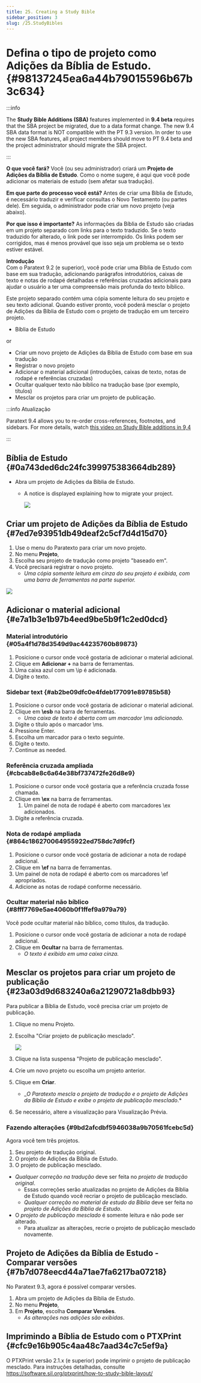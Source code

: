 ```yaml
---
title: 25. Creating a Study Bible
sidebar_position: 3
slug: /25.StudyBibles
---
```




# Defina o tipo de projeto como Adições da Bíblia de Estudo. {#98137245ea6a44b79015596b67b3c634}


:::info

The **Study Bible Additions (SBA)** features implemented in **9.4 beta** requires that the SBA project be migrated, due to a data format change. The new 9.4 SBA data format is NOT compatible with the PT 9.3 version. In order to use the new SBA features, all project members should move to PT 9.4 beta and the project administrator should migrate the SBA project.

:::




**O que você fará?**  Você (ou seu administrador) criará um **Projeto de Adições da Bíblia de Estudo**. Como o nome sugere, é aqui que você pode adicionar os materiais de estudo (sem afetar sua tradução).


**Em que parte do processo você está?**  Antes de criar uma Bíblia de Estudo, é necessário traduzir e verificar consultas o Novo Testamento (ou partes dele). Em seguida, o administrador pode criar um novo projeto (veja abaixo).


**Por que isso é importante?**  As informações da Bíblia de Estudo são criadas em um projeto separado com links para o texto traduzido. Se o texto traduzido for alterado, o link pode ser interrompido. Os links podem ser corrigidos, mas é menos provável que isso seja um problema se o texto estiver estável.


**Introdução**  
Com o Paratext 9.2 (e superior), você pode criar uma Bíblia de Estudo com base em sua tradução, adicionando parágrafos introdutórios, caixas de texto e notas de rodapé detalhadas e referências cruzadas adicionais para ajudar o usuário a ter uma compreensão mais profunda do texto bíblico.


Este projeto separado contém uma cópia somente leitura do seu projeto e seu texto adicional. Quando estiver pronto, você poderá mesclar o projeto de Adições da Bíblia de Estudo com o projeto de tradução em um terceiro projeto.

- Bíblia de Estudo

or

- Criar um novo projeto de Adições da Bíblia de Estudo com base em sua tradução
- Registrar o novo projeto
- Adicionar o material adicional (introduções, caixas de texto, notas de rodapé e referências cruzadas)
- Ocultar qualquer texto não bíblico na tradução base (por exemplo, títulos)
- Mesclar os projetos para criar um projeto de publicação.

:::info Atualização


Paratext 9.4 allows you to re-order cross-references, footnotes, and sidebars. For more details, watch [this video on Study Bible additions in 9,4](https://vimeo.com/858761672)


:::


## Bíblia de Estudo {#0a743ded6dc24fc399975383664db289}

- Abra um projeto de Adições da Bíblia de Estudo.
    - A notice is displayed explaining how to migrate your project.

        ![](./928165823.png)


## Criar um projeto de Adições da Bíblia de Estudo {#7ed7e93951db49deaf2c5cf7d4d15d70}

1. Use o menu do Paratexto para criar um novo projeto.
2. No menu **Projeto**,
3. Escolha seu projeto de tradução como projeto "baseado em".
4. Você precisará registrar o novo projeto.
    - _Uma cópia somente leitura em cinza do seu projeto é exibida, com uma barra de ferramentas na parte superior._

![](./863194056.png)


## Adicionar o material adicional {#e7a1b3e1b97b4eed9be5b9f1c2ed0dcd}


### Material introdutório {#05a4f1d78d3549d9ac44235760b89873}

1. Posicione o cursor onde você gostaria de adicionar o material adicional.
2. Clique em **Adicionar +** na barra de ferramentas.
3. Uma caixa azul com um \\ip é adicionada.
4. Digite o texto.

### Sidebar text {#ab2be09dfc0e4fdeb177091e89785b58}

1. Posicione o cursor onde você gostaria de adicionar o material adicional.
2. Clique em **\\esb** na barra de ferramentas.
    - _Uma caixa de texto é aberta com um marcador \\ms adicionado._
3. Digite o título após o marcador \\ms.
4. Pressione Enter.
5. Escolha um marcador para o texto seguinte.
6. Digite o texto.
7. Continue as needed.

### Referência cruzada ampliada {#cbcab8e8c6a64e38bf737472fe26d8e9}

1. Posicione o cursor onde você gostaria que a referência cruzada fosse chamada.
2. Clique em **\\ex** na barra de ferramentas.
    1. Um painel de nota de rodapé é aberto com marcadores \\ex adicionados.
3. Digite a referência cruzada.

### Nota de rodapé ampliada {#864c186270064955922ed758dc7d9fcf}

1. Posicione o cursor onde você gostaria de adicionar a nota de rodapé adicional.
2. Clique em **\\ef** na barra de ferramentas.
3. Um painel de nota de rodapé é aberto com os marcadores \\ef apropriados.
4. Adicione as notas de rodapé conforme necessário.

### Ocultar material não bíblico {#8fff7769e5ae4060b0f1ffef9a979a79}


Você pode ocultar material não bíblico, como títulos, da tradução.

1. Posicione o cursor onde você gostaria de adicionar a nota de rodapé adicional.
2. Clique em **Ocultar** na barra de ferramentas.
    - _O texto é exibido em uma caixa cinza._

## Mesclar os projetos para criar um projeto de publicação {#23a03d9d683240a6a21290721a8dbb93}


Para publicar a Bíblia de Estudo, você precisa criar um projeto de publicação.

1. Clique no menu Projeto.
2. Escolha "Criar projeto de publicação mesclado".

    ![](./2123925445.png)

3. Clique na lista suspensa "Projeto de publicação mesclado".
4. Crie um novo projeto ou escolha um projeto anterior.
5. Clique em **Criar**.
    - _*O Paratexto mescla o projeto de tradução e o projeto de Adições da Bíblia de Estudo e exibe o projeto de publicação mesclado*.*
6. Se necessário, altere a visualização para Visualização Prévia.

### Fazendo alterações {#9bd2afcdbf5946038a9b70561fcebc5d}


Agora você tem três projetos.

1. Seu projeto de tradução original.
2. O projeto de Adições da Bíblia de Estudo.
3. O projeto de publicação mesclado.
- *Qualquer correção na tradução* deve ser feita no *projeto de tradução original*.
    - Essas correções serão atualizadas no projeto de Adições da Bíblia de Estudo quando você recriar o projeto de publicação mesclado.
    - *Qualquer correção no material de estudo da Bíblia* deve ser feita no *projeto de Adições da Bíblia de Estudo*.
- O *projeto de publicação mesclado* é somente leitura e não pode ser alterado.
    - Para atualizar as alterações, recrie o projeto de publicação mesclado novamente.

## Projeto de Adições da Bíblia de Estudo - Comparar versões {#7b7d078eecd44a71ae7fa6217ba07218}


No Paratext 9.3, agora é possível comparar versões.

1. Abra um projeto de Adições da Bíblia de Estudo.
2. No menu **Projeto**,
3. Em **Projeto**, escolha **Comparar Versões**.
    - *As alterações nas adições são exibidas*.

## Imprimindo a Bíblia de Estudo com o PTXPrint {#cfc9e16b905c4aa48c7aad34c7c5ef9a}


O PTXPrint versão 2.1.x (e superior) pode imprimir o projeto de publicação mesclado. Para instruções detalhadas, consulte https://software.sil.org/ptxprint/how-to-study-bible-layout/

